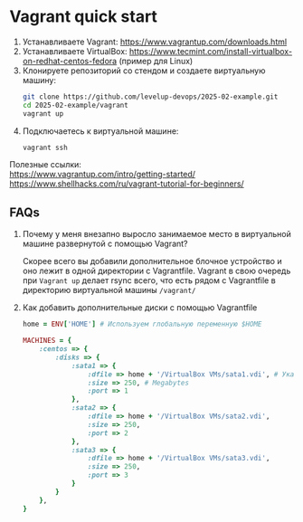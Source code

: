 # Vagrant quick start

1. Устанавливаете Vagrant: <https://www.vagrantup.com/downloads.html>  
2. Устанавливаете VirtualBox: <https://www.tecmint.com/install-virtualbox-on-redhat-centos-fedora> (пример для Linux)
3. Клонируете репозиторий со стендом и создаете виртуальную машину:
    ```bash
    git clone https://github.com/levelup-devops/2025-02-example.git 
    cd 2025-02-example/vagrant
    vagrant up  
    ```
4. Подключаетесь к виртуальной машине:
    ```bash
    vagrant ssh
    ```

Полезные ссылки:  
<https://www.vagrantup.com/intro/getting-started/>
<https://www.shellhacks.com/ru/vagrant-tutorial-for-beginners/>

## FAQs

1. Почему у меня внезапно выросло занимаемое место в виртуальной машине развернутой с помощью Vagrant?

    Скорее всего вы добавили дополнительное блочное устройство и оно лежит в одной директории
    с Vagrantfile. Vagrant в свою очередь при `Vagrant up` делает rsync всего, что есть рядом с
    Vagrantfile в директорию виртуальной машины `/vagrant/`

2. Как добавить дополнительные диски с помощью Vagrantfile

    ```ruby
    home = ENV['HOME'] # Используем глобальную переменную $HOME

    MACHINES = {
        :centos => {
            :disks => {
                :sata1 => {
                    :dfile => home + '/VirtualBox VMs/sata1.vdi', # Указываем где будут лежать файлы наших дисков
                    :size => 250, # Megabytes
                    :port => 1
                },
                :sata2 => {
                    :dfile => home + '/VirtualBox VMs/sata2.vdi',
                    :size => 250,
                    :port => 2
                },
                :sata3 => {
                    :dfile => home + '/VirtualBox VMs/sata3.vdi',
                    :size => 250,
                    :port => 3
                }
            }
        },
    }
    ```